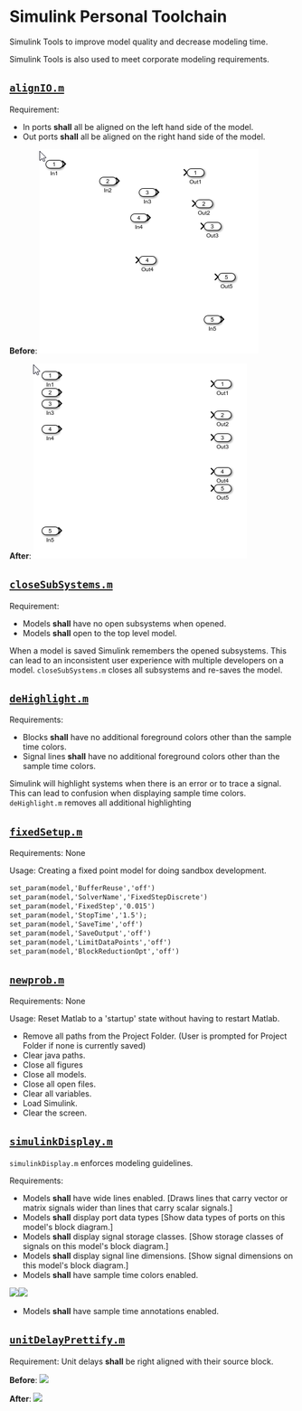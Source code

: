 # Simulink Personal Toolchain

Simulink Tools to improve model quality and decrease modeling time.

Simulink Tools is also used to meet corporate modeling requirements.


## [```alignIO.m```](alignIO.m)

Requirement: 

- In ports **shall** all be aligned on the left hand side of the model.
- Out ports **shall** all be aligned on the right hand side of the model.

**Before**: 
![](.img/alignIO_before.png)

**After**:
![](.img/alignIO_after.png)


## [```closeSubSystems.m```](closeSubSystems.m)

Requirement:

- Models **shall** have no open subsystems when opened.
- Models **shall** open to the top level model.

When a model is saved Simulink remembers the opened subsystems. This can lead to an inconsistent user experience with multiple developers on a model. ```closeSubSystems.m``` closes all subsystems and re-saves the model.

## [```deHighlight.m```](deHighlight.m)

Requirements:

- Blocks **shall** have no additional foreground colors other than the sample time colors.  
- Signal lines **shall** have no additional foreground colors other than the sample time colors.

Simulink will highlight systems when there is an error or to trace a signal. This can lead to confusion when displaying sample time colors. ```deHighlight.m``` removes all additional highlighting 


## [```fixedSetup.m```](fixedSetup.m)

Requirements: None

Usage: Creating a fixed point model for doing sandbox development.

```
set_param(model,'BufferReuse','off')
set_param(model,'SolverName','FixedStepDiscrete')
set_param(model,'FixedStep','0.015')
set_param(model,'StopTime','1.5');
set_param(model,'SaveTime','off')
set_param(model,'SaveOutput','off')
set_param(model,'LimitDataPoints','off')
set_param(model,'BlockReductionOpt','off')
```

## [```newprob.m```](newprob.m)

Requirements: None

Usage: Reset Matlab to a 'startup' state without having to restart Matlab.

- Remove all paths from the Project Folder. (User is prompted for Project Folder if none is currently saved)
- Clear java paths.
- Close all figures
- Close all models.
- Close all open files.
- Clear all variables.
- Load Simulink.
- Clear the screen.

## [```simulinkDisplay.m```](simulinkDisplay.m)

```simulinkDisplay.m``` enforces modeling guidelines.

Requirements:

- Models **shall** have wide lines enabled.
  [Draws lines that carry vector or matrix signals wider than lines that carry scalar signals.]
- Models **shall** display port data types
  [Show data types of ports on this model's block diagram.]
- Models **shall** display signal storage classes.
  [Show storage classes of signals on this model's block diagram.]
- Models **shall** display signal line dimensions.
  [Show signal dimensions on this model's block diagram.]
- Models **shall** have sample time colors enabled.

![](https://blogs.mathworks.com/images/seth/2008Q4/sampleTimeColorsAnnotation.png)![](https://blogs.mathworks.com/images/seth/2008Q4/sampleTimeLegend.png)

- Models **shall** have sample time annotations enabled.

## [```unitDelayPrettify.m```](unitDelayPrettify.m)

Requirement: Unit delays **shall** be right aligned with their source block.

**Before**:
![](.img/unitDelayPrettify_before.png)

**After**:
![](.img/unitDelayPrettify_after.png)